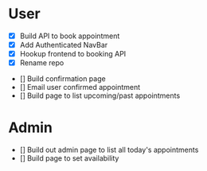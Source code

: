 # User

- [x] Build API to book appointment
- [x] Add Authenticated NavBar
- [x] Hookup frontend to booking API
- [x] Rename repo
- [] Build confirmation page
- [] Email user confirmed appointment
- [] Build page to list upcoming/past appointments

# Admin

- [] Build out admin page to list all today's appointments
- [] Build page to set availability
